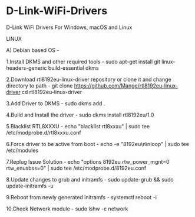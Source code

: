 # D-Link-WiFi-Drivers
D-Link WiFi Drivers For Windows, macOS and Linux

LINUX

A) Debian based OS - 

1.Install DKMS and other required tools - 
sudo apt-get install git linux-headers-generic build-essential dkms

2.Download rtl8192eu-linux-driver repository or clone it and change directory to path - 
git clone https://github.com/Mange/rtl8192eu-linux-driver
cd rtl8192eu-linux-driver

3.Add Driver to DKMS - 
sudo dkms add .

4.Build and Install the driver - 
sudo dkms install rtl8192eu/1.0

5.Blacklist RTL8XXXU - 
echo "blacklist rtl8xxxu" | sudo tee /etc/modprobe.d/rtl8xxxu.conf

6.Force driver to be active from boot - 
echo -e "8192eu\n\nloop" | sudo tee /etc/modules

7.Replug Issue Solution - 
echo "options 8192eu rtw_power_mgnt=0 rtw_enusbss=0" | sudo tee /etc/modprobe.d/8192eu.conf

8.Update changes to grub and initramfs - 
sudo update-grub && sudo update-initramfs -u

9.Reboot from newly generated initramfs - 
systemctl reboot -i

10.Check Network module - 
sudo lshw -c network

